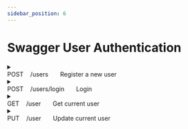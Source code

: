 ```yaml
---
sidebar_position: 6
---
```

# Swagger User Authentication

<details>

  <summary>
    <div>
      <span style={{ fontWeight: 'bold', color: '#008000' }}>POST</span>&nbsp; &nbsp; /users &nbsp; &nbsp; &nbsp; Register a new user
    </div>
  </summary>

  **Parameters:** No parameters

  **Request Body:**
  ```json
  {
    "user": 
    {
        "email": "user518@testing.com",
        "password": "Testing151!",
        "username": "user518"
    }
  }
  ```

  **Responses:**

  **Curl:**
  ```bash
  curl -X 'POST' \
    'http://localhost:3000/api/users' \
    -H 'accept: */*' \
    -H 'Content-Type: application/json' \
    -d '{
        "user":   {
            "email": "user518@testing.com",
            "password": "Testing151!",
            "username": "user518"
        }
    }'
  ```

  **Request URL:**
  
  http://localhost:3000/api/users

  **Server response:**
  | Code | Details        |
  | ---- | -------------- |
  | 201  | See JSON below |

  ```json
  {
    "user": {
        "email": "user518@testing.com",
        "username": "user518",
        "token": "eyJhbGciOiJIUzI1NiIsInR5cCI6IkpXVCJ9.eyJpZCI6ImNsc3QxZDJ3czAwMDA2M3hiZTVsZHFsOHoiLCJpYXQiOjE3MDgzNTMxNjB9.qvYt8vvmA-Q6JCCjL0MSAvtw2iiO4Kmzna9ai6_BqxQ",
        "bio": null,
        "image": "https://api.realworld.io/images/smiley-cyrus.jpeg"
    }
   }
  ```

  | Response headers               |
  | ------------------------------ |
  | content-type: application/json |

  **Responses:**
  | Code | Description                  | Links    |
  | ---- | ---------------------------- | -------- |
  | 201  | User registered successfully | No links |
  | 422  | Unexpected error             | No links |

</details>

<details>

  <summary>
    <div>
      <span style={{ fontWeight: 'bold', color: '#008000' }}>POST</span>&nbsp; &nbsp; /users/login &nbsp; &nbsp; &nbsp; Login
    </div>
  </summary>

  **Parameters:** No parameters

  **Request Body:**
  ```json
  {
    "user": 
    {
        "email": "user518@testing.com",
        "password": "Testing151!",
    }
  }
  ```

  **Responses:**

  **Curl:**
  ```bash
  curl -X 'POST' \
    'http://localhost:3000/api/users/login' \
    -H 'accept: */*' \
    -H 'Content-Type: application/json' \
    -d '{
        "user":   {
            "email": "user518@testing.com",
            "password": "Testing151!"
        }
    }'
  ```

  **Request URL:**
  
  http://localhost:3000/api/users/login

   **Server response:**
  | Code | Details        |
  | ---- | -------------- |
  | 200  | See JSON below |

  ```json
  {
    "user": {
        "email": "user518@testing.com",
        "username": "user518",
        "token": "eyJhbGciOiJIUzI1NiIsInR5cCI6IkpXVCJ9.eyJpZCI6ImNsc3QxZDJ3czAwMDA2M3hiZTVsZHFsOHoiLCJpYXQiOjE3MDgzNTMxNjB9.qvYt8vvmA-Q6JCCjL0MSAvtw2iiO4Kmzna9ai6_BqxQ",
        "bio": null,
        "image": "https://api.realworld.io/images/smiley-cyrus.jpeg"
    }
   }
  ```

  | Response headers               |
  | ------------------------------ |
  | content-type: application/json |

  **Responses:**
  | Code | Description                 | Links    |
  | ---- | --------------------------- | -------- |
  | 200  | User logged in successfully | No links |
  | 401  | Unauthorized                | No links |
  | 422  | Unexpected error            | No links |

</details>

<details>

  <summary>
    <div>
      <span style={{ fontWeight: 'bold', color: '#0096FF' }}>GET</span>&nbsp; &nbsp; /user &nbsp; &nbsp; &nbsp; Get current user
    </div>
  </summary>

  **Parameters:** No parameters

  **Responses:**

  **Curl:**
  ```bash
  curl -X 'GET' \
    'http://localhost:3000/api/user' \
    -H 'accept: */*' \
    -H 'Authorization: Bearer eyJhbGciOiJIUzI1NiIsInR5cCI6IkpXVCJ9.eyJpZCI6ImNsc3QxZDJ3czAwMDA2M3hiZTVsZHFsOHoiLCJpYXQiOjE3MDg1MTIxMDV9.9Ar6eoPvWM1ydXFwhsrUy2lHIhoLG5AnskFzAvd9sm4'
  ```

  **Request URL:**
  
  http://localhost:3000/api/user

  **Server response:**
  | Code | Details        |
  | ---- | -------------- |
  | 200  | See JSON below |

  ```json
  {
    "user": {
        "email": "user518@testing.com",
        "username": "user518",
        "token": "eyJhbGciOiJIUzI1NiIsInR5cCI6IkpXVCJ9.eyJpZCI6ImNsc3QxZDJ3czAwMDA2M3hiZTVsZHFsOHoiLCJpYXQiOjE3MDg1MTI0MDh9.FkPKCwyvaMP1MftEFUaIHdx_fhmM_I46Bl7kuaASDuk",
        "bio": null,
        "image": "https://api.realworld.io/images/smiley-cyrus.jpeg"
    }
  }   
  ```

  | Response headers               |
  | ------------------------------ |
  | content-type: application/json |

  **Responses:**
  | Code | Description                         | Links    |
  | ---- | ----------------------------------- | -------- |
  | 200  | Current user retrieved successfully | No links |
  | 401  | Unauthorized                        | No links |
  | 422  | Unexpected error                    | No links |

</details>

<details>

  <summary>
    <div>
      <span style={{ fontWeight: 'bold', color: '#FFA500' }}>PUT</span>&nbsp; &nbsp; /user &nbsp; &nbsp; &nbsp; Update current user
    </div>
  </summary>

  **Parameters:** No parameters

  **Request Body:**
  ```json
  {
    "user": 
    {
        "email": "user518_updated@testing.com",
    }
  }
  ```

  **Responses:**

  **Curl:**
  ```bash
  curl -X 'PUT' \
    'http://localhost:3000/api/user' \
    -H 'accept: */*' \
    -H 'Authorization: Bearer eyJhbGciOiJIUzI1NiIsInR5cCI6IkpXVCJ9.eyJpZCI6ImNsc3QxZDJ3czAwMDA2M3hiZTVsZHFsOHoiLCJpYXQiOjE3MDg1MTIxMDV9.9Ar6eoPvWM1ydXFwhsrUy2lHIhoLG5AnskFzAvd9sm4' \
    -H 'Content-Type: application/json' \
    -d '{
        "user": 
        {
            "email": "user518_updated@testing.com"
        }
    }
  ```

  **Request URL:**
  
  http://localhost:3000/api/user

  **Server response:**
  | Code | Details        |
  | ---- | -------------- |
  | 200  | See JSON below |

  ```json
  {
    "user": {
        "email": "user518@testing.com",
        "username": "user518",
        "token": "eyJhbGciOiJIUzI1NiIsInR5cCI6IkpXVCJ9.eyJpZCI6ImNsc3QxZDJ3czAwMDA2M3hiZTVsZHFsOHoiLCJpYXQiOjE3MDg1MTQ4Mjl9.yXS6DAQavtiwMcU5KFBg6syVuFmK1lqg_Db7CK2eiFA",
        "bio": null,
        "image": null
    }
  } 
  ```

  | Response headers               |
  | ------------------------------ |
  | content-type: application/json |

  **Responses:**
  | Code | Description               | Links    |
  | ---- | ------------------------- | -------- |
  | 200  | User updated successfully | No links |
  | 401  | Unauthorized              | No links |
  | 422  | Unexpected error          | No links |

</details>